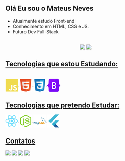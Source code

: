 ## Olá Eu sou o Mateus Neves 

<ul>
    <li>Atualmente estudo Front-end</li>
    <li>Conhecimento em HTML, CSS e JS.</li>
    <li>Futuro Dev Full-Stack</li>
</ul><br>
<div align="center">
  <a href="https://github.com/MateusNeves1302">
  <img height="200em"  src="https://github-readme-stats.vercel.app/api?username=MateusNeves1302&show_icons=true&theme=tokyonight&include_all_commits=true&count_private=true"/>
  <img height="170em" src="https://github-readme-stats.vercel.app/api/top-langs/?username=MateusNeves1302&layout=compact&langs_count=7&theme=tokyonight"/>
</div>

<h2> <b>Tecnologias que estou Estudando:</b></h2>

<div style="display: inline_block"><br>
  <img align="center" alt="Mateus-Js" title="Javascript" height="40" width="40" src="https://raw.githubusercontent.com/devicons/devicon/master/icons/javascript/javascript-plain.svg">
  <img align="center" alt="Mateus-HTML"  title="HTML5" height="40" width="40" src="https://raw.githubusercontent.com/devicons/devicon/master/icons/html5/html5-original.svg">
  <img align="center" alt="Mateus-CSS" title="CSS3" height="40" width="40" src="https://raw.githubusercontent.com/devicons/devicon/master/icons/css3/css3-original.svg">
    
  <img align="center" alt="Mateus-Bootstrap" height="40" width="40" src="https://github.com/devicons/devicon/blob/master/icons/bootstrap/bootstrap-original.svg" title="Bootstrap">
    
</div>
  
<h2>Tecnologias que pretendo Estudar: </h2>

<img align="center" alt="Mateus-React" height="40" width="40" src="https://raw.githubusercontent.com/devicons/devicon/master/icons/react/react-original.svg" title="ReactJs">
    
<img align="center" alt="Mateus-NodeJs" height="40" width="40" src="https://github.com/devicons/devicon/blob/master/icons/nodejs/nodejs-original.svg" title="NodeJs">
    
<img align="center" alt="Mateus-MySql" height="40" width="40" src="https://github.com/devicons/devicon/blob/master/icons/mysql/mysql-original-wordmark.svg" title="MySql">

<img align="center" alt="Mateus-Flutter" height="40" width="40" src="https://github.com/devicons/devicon/blob/master/icons/flutter/flutter-original.svg" title="Flutter">
 
  
##
<h2> Contatos </h2> 

<div> 
 <a href="https://www.instagram.com/mateusnss18/?hl=pt-br" title="Instagram"><img src="https://img.shields.io/badge/-Instagram-%23E4405F?style=for-the-badge&logo=instagram&logoColor=white" target="_blank"></a>
 <a href="https://www.facebook.com/mateus.neves.5680/" title="Facebook" target="_blank"><img src="https://img.shields.io/badge/Facebook-1877F2?style=for-the-badge&logo=facebook&logoColor=white" target="_blank"></a>
 <a href = "mailto:nevesmateus1347@gmail.com" title="E-mail" target="_blank"><img src="https://img.shields.io/badge/-Gmail-%23333?style=for-the-badge&logo=gmail&logoColor=white" target="_blank"></a>
 <a href="https://www.linkedin.com/in/mateus-neves-6810741aa/" title="Linkedin" target="_blank"><img src="https://img.shields.io/badge/-LinkedIn-%230077B5?style=for-the-badge&logo=linkedin&logoColor=white" target="_blank"></a> 

   
 
</div>
